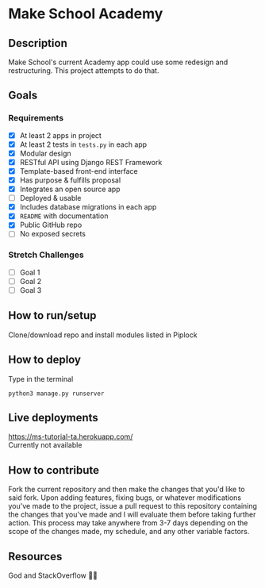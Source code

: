 # Make School Academy

## Description

Make School's current Academy app could use some redesign and restructuring. This project attempts to do that.

## Goals

### Requirements

-   [x] At least 2 apps in project
-   [x] At least 2 tests in `tests.py` in each app
-   [x] Modular design
-   [x] RESTful API using Django REST Framework
-   [x] Template-based front-end interface
-   [x] Has purpose & fulfills proposal
-   [x] Integrates an open source app
-   [ ] Deployed & usable
-   [x] Includes database migrations in each app
-   [x] `README` with documentation
-   [x] Public GitHub repo
-   [ ] No exposed secrets

### Stretch Challenges

-   [ ] Goal 1
-   [ ] Goal 2
-   [ ] Goal 3

## How to run/setup

Clone/download repo and install modules listed in Piplock

## How to deploy

Type in the terminal
```
python3 manage.py runserver
```

## Live deployments

https://ms-tutorial-ta.herokuapp.com/  
Currently not available

## How to contribute

Fork the current repository and then make the changes that you'd like to said fork. Upon adding features, fixing bugs,
or whatever modifications you've made to the project, issue a pull request to this repository containing the changes that you've made
and I will evaluate them before taking further action. This process may take anywhere from 3-7 days depending on the scope of the changes made,
my schedule, and any other variable factors.

## Resources

God and StackOverflow 🙏🏽